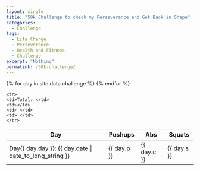 ```yaml
---
layout: single
title: "50k Challenge to check my Perseverance and Get Back in Shape"
categories:
  - Challenge
tags:
  - Life Change
  - Perseverance
  - Health and Fitness
  - Challenge
excerpt: "Nothing"
permalink: /50k-challenge/
---
```


<table>
  <thead>
    <tr>
      <th>Day</th>
      <th>Pushups</th>
      <th>Abs</th>
      <th>Squats</th>
    </tr>
  </thead>
  <tbody>
    {% for day in site.data.challenge %}
    <tr>
      <td>Day{{ day.day }}: {{ day.date | date_to_long_string }}</td>
      <td>{{ day.p }}</td>
      <td>{{ day.c }}</td>
      <td>{{ day.s }}</td>
    </tr>
    {% endfor %}

    <tr>
    <td>Total: </td>
    <td></td>
    <td> </td>
    <td> </td>
    </tr>
  </tbody>
</table>
